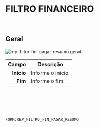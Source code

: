 # FILTRO FINANCEIRO
<br>

## Geral
![rep-filtro-fin-pagar-resumo.geral](https://raw.githubusercontent.com/netforcews/docs-siscom/master/geral/imagens/rep-filtro-fin-pagar-resumo.geral.png)

Campo | Descrição
--:|---
**Início** | Informe o início.
**Fim** | Informe o fim.
<br>
<br>
<br>
<br>

```FORM:REP_FILTRO_FIN_PAGAR_RESUMO```
